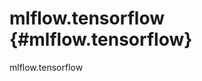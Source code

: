 # mlflow.tensorflow {#mlflow.tensorflow}

<div class="automodule" markdown="1" members="" undoc-members=""
show-inheritance="">

mlflow.tensorflow

</div>
